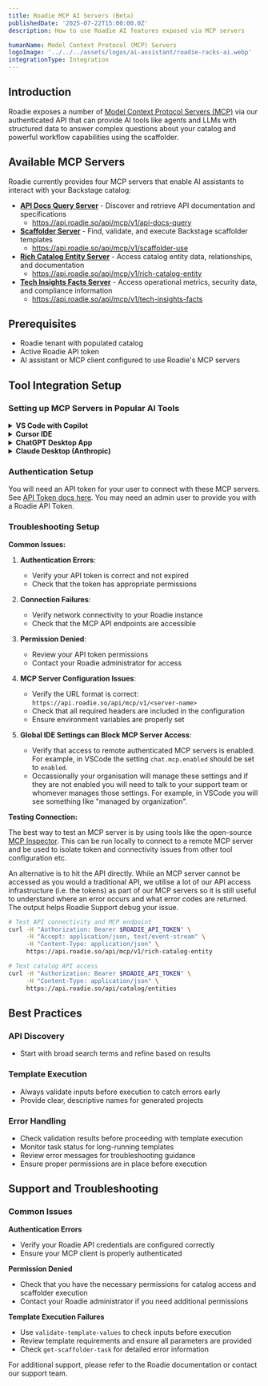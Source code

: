 ```yaml
---
title: Roadie MCP AI Servers (Beta)
publishedDate: '2025-07-22T15:00:00.0Z'
description: How to use Roadie AI features exposed via MCP servers

humanName: Model Context Protocol (MCP) Servers
logoImage: '../../../assets/logos/ai-assistant/roadie-racks-ai.webp'
integrationType: Integration
---
```


## Introduction

Roadie exposes a number of [Model Context Protocol Servers (MCP)](https://modelcontextprotocol.io/introduction) via our authenticated API that can provide AI tools like agents and LLMs with structured data to answer complex questions about your catalog and powerful workflow capabilities using the scaffolder.

## Available MCP Servers

Roadie currently provides four MCP servers that enable AI assistants to interact with your Backstage catalog:

- **[API Docs Query Server](api-docs-query)** - Discover and retrieve API documentation and specifications
  - https://api.roadie.so/api/mcp/v1/api-docs-query
- **[Scaffolder Server](scaffolder)** - Find, validate, and execute Backstage scaffolder templates  
  - https://api.roadie.so/api/mcp/v1/scaffolder-use
- **[Rich Catalog Entity Server](rich-catalog-entity)** - Access catalog entity data, relationships, and documentation
  - https://api.roadie.so/api/mcp/v1/rich-catalog-entity
- **[Tech Insights Facts Server](tech-insights-facts)** - Access operational metrics, security data, and compliance information
  - https://api.roadie.so/api/mcp/v1/tech-insights-facts

## Prerequisites

- Roadie tenant with populated catalog
- Active Roadie API token
- AI assistant or MCP client configured to use Roadie's MCP servers

## Tool Integration Setup

### Setting up MCP Servers in Popular AI Tools

<details>
<summary><strong>VS Code with Copilot</strong></summary>

VS Code supports [MCP servers](https://code.visualstudio.com/docs/copilot/chat/mcp-servers). 

Here's how to configure Roadie's for use with Copilot:

#### Configure MCP Servers

Add the following configuration to your settings (`~/.vscode/mcp.json`):

```json
{
  "servers": {
    "roadie-api-docs": {
      "url": "https://api.roadie.so/api/mcp/v1/api-docs-query",
      "headers": {
        "Authorization": "Bearer <roadie_api_token>"
      }
    },
    "roadie-scaffolder": {
      "url": "https://api.roadie.so/api/mcp/v1/scaffolder-use",
      "headers": {
        "Authorization": "Bearer <roadie_api_token>"
      }
    },
    "roadie-catalog": {
      "url": "https://api.roadie.so/api/mcp/v1/rich-catalog-entity",
      "headers": {
        "Authorization": "Bearer <roadie_api_token>"
      }
    },
    "roadie-insights": {
      "url": "https://api.roadie.so/api/mcp/v1/tech-insights-facts",
      "headers": {
        "Authorization": "Bearer <roadie_api_token>"
      }
    }
  }
}
```

#### Get Your API Token

1. Log into your Roadie instance
2. Go to Settings → API Keys
3. Create a new API key with appropriate permissions
4. Replace `<roadie_api_token>` with your actual token

#### Check your Settings

- In settings, ensure `chat.mcp.enabled` is set to `enabled`. 
- Occassionally your organisation will manage these settings (you will see something like "managed by organization" next to a given setting). If this is the case and `chat.mcp.enabled` is not set to enabled you will need to talk to whomever manages those settings.

#### Test the Integration

Open VS Code and try asking Copilot questions like:
- "What APIs are available for user management?"
- "Who owns the payment-service component?"

#### Skipping steps

- VSCode omits some information-only steps and/or auto-completes various actions our MCP tools request. That is due to a permissive interpretation of the protocols `readOnlyHint: true` flag that it is best practice to use on MCP servers [based on the protocol specification](https://modelcontextprotocol.io/specification/2025-06-18/schema#toolannotations). The flag represents non-destructive tools which only return information and do not alter the MCP clients environment. VSCode interprets `readOnlyHints` as default permissable to execute, whereas most other MCP clients require user consent or a flag to be set in config before they autocomplete. 
- More information can be found here [https://code.visualstudio.com/updates/v1_100#_mcp-tool-annotations](https://code.visualstudio.com/updates/v1_100#_mcp-tool-annotations)

</details>

<details>
<summary><strong>Cursor IDE</strong></summary>

Cursor supports MCP servers through its AI integration. Here's the setup:

#### Configure MCP Servers

Create or edit your Cursor MCP configuration file (`.cursor/mcp.json` in your project or home directory):

```json
{
  "mcpServers": {
    "roadie-api-docs": {
      "url": "https://api.roadie.so/api/mcp/v1/api-docs-query",
      "headers": {
        "Authorization": "Bearer <roadie_api_token>"
      }
    },
    "roadie-scaffolder": {
      "url": "https://api.roadie.so/api/mcp/v1/scaffolder-use",
      "headers": {
        "Authorization": "Bearer <roadie_api_token>"
      }
    },
    "roadie-catalog": {
      "url": "https://api.roadie.so/api/mcp/v1/rich-catalog-entity",
      "headers": {
        "Authorization": "Bearer <roadie_api_token>"
      }
    },
    "roadie-insights": {
      "url": "https://api.roadie.so/api/mcp/v1/tech-insights-facts",
      "headers": {
        "Authorization": "Bearer <roadie_api_token>"
      }
    }
  }
}
```

#### Restart Cursor

After configuring the MCP servers, restart Cursor to load the new configuration.

#### Test Integration

Use Cursor's AI chat to test the integration:
- "Show me security metrics for user-service"
- "What scaffolder templates are available?"
- "Find APIs related to payment processing"

</details>

<details>
<summary><strong>ChatGPT Desktop App</strong></summary>

The ChatGPT desktop app supports MCP servers for enhanced functionality.

You can read about how to configure MCP servers for ChatGPT [in their docs](https://platform.openai.com/docs/mcp#test-and-connect-your-mcp-server) or [use Custom Connectors](https://help.openai.com/en/articles/11487775-connectors-in-chatgpt) if you have the correct plan level.

</details>

<details>
<summary><strong>Claude Desktop (Anthropic)</strong></summary>

Claude Desktop supports MCP servers natively:

#### Configure MCP Servers

Edit your Claude Desktop configuration file (`~/.config/claude-desktop/claude_desktop_config.json`):

```json
{
  "mcpServers": {
    "roadie-api-docs": {
      "url": "https://api.roadie.so/api/mcp/v1/api-docs-query",
      "headers": {
        "Authorization": "Bearer <roadie_api_token>"
      }
    },
    "roadie-scaffolder": {
      "url": "https://api.roadie.so/api/mcp/v1/scaffolder-use",
      "headers": {
        "Authorization": "Bearer <roadie_api_token>"
      }
    },
    "roadie-catalog": {
      "url": "https://api.roadie.so/api/mcp/v1/rich-catalog-entity",
      "headers": {
        "Authorization": "Bearer <roadie_api_token>"
      }
    },
    "roadie-insights": {
      "url": "https://api.roadie.so/api/mcp/v1/tech-insights-facts",
      "headers": {
        "Authorization": "Bearer <roadie_api_token>"
      }
    }
  }
}
```

#### Restart Claude Desktop

Restart the application to load the new MCP server configuration.

#### Test Functionality

Test with queries like:
- "What documentation exists for auth-service?"
- "Show me GitHub metrics for all payment services"

</details>

### Authentication Setup

You will need an API token for your user to connect with these MCP servers. See [API Token docs here](/docs/api/authorization/). You may need an admin user to provide you with a Roadie API Token.

### Troubleshooting Setup

**Common Issues:**

1. **Authentication Errors**: 
   - Verify your API token is correct and not expired
   - Check that the token has appropriate permissions

2. **Connection Failures**:
   - Verify network connectivity to your Roadie instance
   - Check that the MCP API endpoints are accessible

3. **Permission Denied**:
   - Review your API token permissions
   - Contact your Roadie administrator for access

4. **MCP Server Configuration Issues**:
   - Verify the URL format is correct: `https://api.roadie.so/api/mcp/v1/<server-name>`
   - Check that all required headers are included in the configuration
   - Ensure environment variables are properly set

5. **Global IDE Settings can Block MCP Server Access**:
   - Verify that access to remote authenticated MCP servers is enabled. For example, in VSCode the setting `chat.mcp.enabled` should be set to `enabled`.
   - Occassionally your organisation will manage these settings and if they are not enabled you will need to talk to your support team or whomever manages those settings. For example, in VSCode you will see something like "managed by organization".

**Testing Connection:**

The best way to test an MCP server is by using tools like the open-source [MCP Inspector](https://github.com/modelcontextprotocol/inspector). This can be run locally to connect to a remote MCP server and be used to isolate token and connectivity issues from other tool configuration etc.

An alternative is to hit the API directly. While an MCP server cannot be accessed as you would a traditional API, we utilise a lot of our API access infrastructure (i.e. the tokens) as part of our MCP servers so it is still useful to understand where an error occurs and what error codes are returned. The output helps Roadie Support debug your issue.

```bash
# Test API connectivity and MCP endpoint
curl -H "Authorization: Bearer $ROADIE_API_TOKEN" \
     -H "Accept: application/json, text/event-stream" \
     -H "Content-Type: application/json" \
     https://api.roadie.so/api/mcp/v1/rich-catalog-entity

# Test catalog API access
curl -H "Authorization: Bearer $ROADIE_API_TOKEN" \
     -H "Content-Type: application/json" \
     https://api.roadie.so/api/catalog/entities
```

## Best Practices

### API Discovery

- Start with broad search terms and refine based on results

### Template Execution

- Always validate inputs before execution to catch errors early
- Provide clear, descriptive names for generated projects

### Error Handling

- Check validation results before proceeding with template execution
- Monitor task status for long-running templates
- Review error messages for troubleshooting guidance
- Ensure proper permissions are in place before execution

## Support and Troubleshooting

### Common Issues

**Authentication Errors**
- Verify your Roadie API credentials are configured correctly
- Ensure your MCP client is properly authenticated

**Permission Denied**
- Check that you have the necessary permissions for catalog access and scaffolder execution
- Contact your Roadie administrator if you need additional permissions

**Template Execution Failures**
- Use `validate-template-values` to check inputs before execution
- Review template requirements and ensure all parameters are provided
- Check `get-scaffolder-task` for detailed error information

For additional support, please refer to the Roadie documentation or contact our support team.
